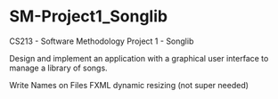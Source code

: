 # SM-Project1_Songlib
CS213 - Software Methodology Project 1 - Songlib

Design and implement an application with a graphical user interface to manage a library of songs.

Write Names on Files
FXML dynamic resizing (not super needed)

